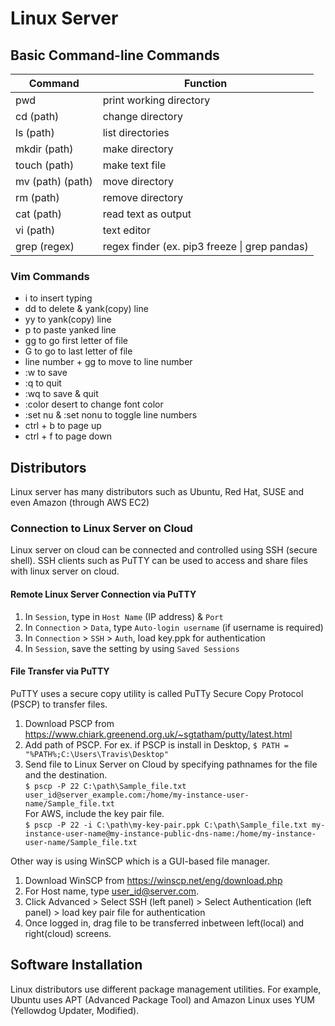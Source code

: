 # Linux Server

## Basic Command-line Commands
|Command|Function|
|--|--|
|pwd|print working directory|
|cd (path)|change directory|
|ls (path)|list directories|
|mkdir (path)|make directory|
|touch (path)|make text file|
|mv (path) (path)|move directory|
|rm (path)|remove directory|
|cat (path)|read text as output|
|vi (path)|text editor|
|grep (regex)|regex finder (ex. pip3 freeze \| grep pandas)|

### Vim Commands
- i to insert typing
- dd to delete & yank(copy) line 
- yy to yank(copy) line
- p to paste yanked line
- gg to go first letter of file
- G to go to last letter of file
- line number + gg to move to line number
- :w to save
- :q to quit
- :wq to save & quit
- :color desert to change font color
- :set nu & :set nonu to toggle line numbers
- ctrl + b to page up
- ctrl + f to page down

## Distributors
Linux server has many distributors such as Ubuntu, Red Hat, SUSE and even Amazon (through AWS EC2)

### Connection to Linux Server on Cloud
Linux server on cloud can be connected and controlled using SSH (secure shell). SSH clients such as PuTTY can be used to access and share files with linux server on cloud.

#### Remote Linux Server Connection via PuTTY
1. In `Session`, type in `Host Name` (IP address) & `Port`
2. In `Connection` > `Data`, type `Auto-login username` (if username is required)
3. In `Connection` > `SSH` > `Auth`, load key.ppk for authentication
4. In `Session`, save the setting by using `Saved Sessions`

#### File Transfer via PuTTY
PuTTY uses a secure copy utility is called PuTTy Secure Copy Protocol (PSCP) to transfer files.<br>
1. Download PSCP from https://www.chiark.greenend.org.uk/~sgtatham/putty/latest.html
2. Add path of PSCP. For ex. if PSCP is install in Desktop, `$ PATH = "%PATH%;C:\Users\Travis\Desktop"`
3. Send file to Linux Server on Cloud by specifying pathnames for the file and the destination.<br>
`$ pscp -P 22 C:\path\Sample_file.txt user_id@server_example.com:/home/my-instance-user-name/Sample_file.txt`<br>
For AWS, include the key pair file.<br>
`$ pscp -P 22 -i C:\path\my-key-pair.ppk C:\path\Sample_file.txt my-instance-user-name@my-instance-public-dns-name:/home/my-instance-user-name/Sample_file.txt`

Other way is using WinSCP which is a GUI-based file manager.
1. Download WinSCP from https://winscp.net/eng/download.php
2. For Host name, type user_id@server.com.
3. Click Advanced > Select SSH (left panel) > Select Authentication (left panel) > load key pair file for authentication
4. Once logged in, drag file to be transferred inbetween left(local) and right(cloud) screens.

## Software Installation
Linux distributors use different package management utilities. For example, Ubuntu uses APT (Advanced Package Tool) and Amazon Linux uses YUM (Yellowdog Updater, Modified).





